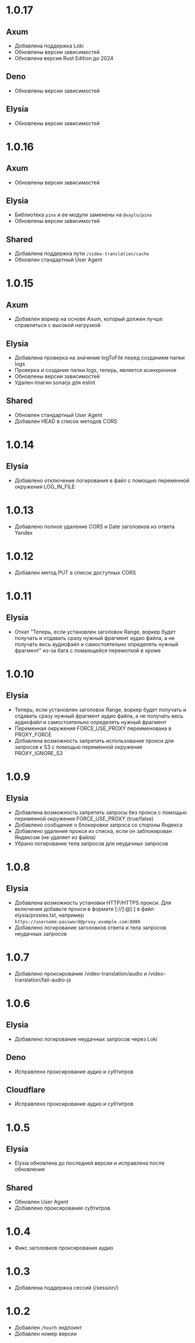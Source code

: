 # 1.0.17

## Axum

- Добавлена поддержка Loki
- Обновлены версии зависимостей
- Обновлена версия Rust Edition до 2024

## Deno

- Обновлены версии зависимостей

## Elysia

- Обновлены версии зависимостей

# 1.0.16

## Axum

- Обновлены версии зависимостей

## Elysia

- Библиотека `pino` и ее модули заменены на `@vaylo/pino`
- Обновлены версии зависимостей

## Shared

- Добавлена поддержка пути `/video-translation/cache`
- Обновлен стандартный User Agent

# 1.0.15

## Axum

- Добавлен воркер на основе Axum, который должен лучше справляться с высокой нагрузкой

## Elysia

- Добавлена проверка на значение logToFile перед созданием папки logs
- Проверка и создание папки logs, теперь, является асинхронное
- Обновлены версии зависимостей
- Удален плагин sonarjs для eslint

## Shared

- Обновлен стандартный User Agent
- Добавлен HEAD в список методов CORS

# 1.0.14

## Elysia

- Добавлено отключение логирования в файл с помощью переменной окружения LOG_IN_FILE

# 1.0.13

- Добавлено полное удаление CORS и Date заголовков из ответа Yandex

# 1.0.12

- Добавлен метод PUT в список доступных CORS

# 1.0.11

## Elysia

- Откат "Теперь, если установлен заголовок Range, воркер будет получать и отдавать сразу нужный фрагмент аудио файла, а не получать весь аудиофайл и самостоятельно определять нужный фрагмент" из-за бага с ломающейся перемоткой в хроме

# 1.0.10

## Elysia

- Теперь, если установлен заголовок Range, воркер будет получать и отдавать сразу нужный фрагмент аудио файла, а не получать весь аудиофайл и самостоятельно определять нужный фрагмент
- Переменная окружения FORCE_USE_PROXY переименована в PROXY_FORCE
- Добавлена возможность запретить использование прокси для запросов к S3 с помощью переменной окружения PROXY_IGNORE_S3

# 1.0.9

## Elysia

- Добавлена возможность запретить запросы без прокси с помощью переменной окружения FORCE_USE_PROXY (true/false)
- Добавлено сообщение о блокировки запроса со стороны Яндекса
- Добавлено удаление прокси из списка, если он заблокирован Яндексом (не удаляет из файла)
- Убрано логирование тела запросов для неудачных запросов

# 1.0.8

## Elysia

- Добавлена возможность установки HTTP/HTTPS прокси. Для включения добавьте прокси в формате [<PROTOCOL>://]<USERNAME>:<PASSWORD>@<HOST>[:<port>] в файл elysia/proxies.txt, например `https://username:password@proxy.example.com:8080`
- Добавлено логирование заголовков ответа и тела запросов неудачных запросов

# 1.0.7

- Добавлено проксирование /video-translation/audio и /video-translation/fail-audio-js

# 1.0.6

## Elysia

- Добавлено логирование неудачных запросов через Loki

## Deno

- Исправлено проксирование аудио и субтитров

## Cloudflare

- Исправлено проксирование аудио и субтитров

# 1.0.5

## Elysia

- Elysia обновлена до последней версии и исправлена после обновления

## Shared

- Обновлен User Agent
- Добавлено проксирование субтитров

# 1.0.4

- Фикс заголовков проксирования аудио

# 1.0.3

- Добавлена поддержка сессий (/session/)

# 1.0.2

- Добавлен `/heath` эндпоинт
- Добавлен номер версии
